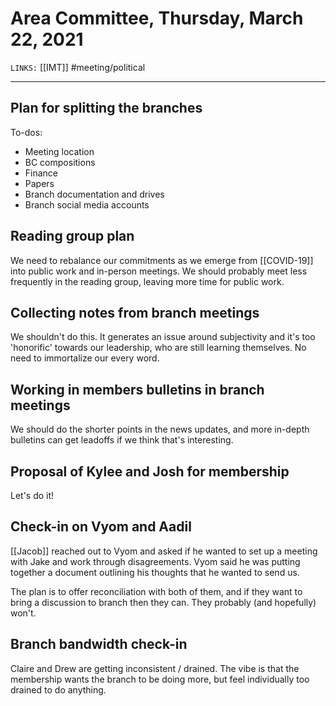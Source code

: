 # Area Committee, Thursday, March 22, 2021
`LINKS:` [[IMT]]
#meeting/political 

---
## Plan for splitting the branches
To-dos:
- Meeting location
- BC compositions
- Finance
- Papers
- Branch documentation and drives
- Branch social media accounts

## Reading group plan
We need to rebalance our commitments as we emerge from [[COVID-19]] into public work and in-person meetings. We should probably meet less frequently in the reading group, leaving more time for public work. 

## Collecting notes from branch meetings
We shouldn't do this. It generates an issue around subjectivity and it's too 'honorific' towards our leadership, who are still learning themselves. No need to immortalize our every word.

## Working in members bulletins in branch meetings
We should do the shorter points in the news updates, and more in-depth bulletins can get leadoffs if we think that's interesting.

## Proposal of Kylee and Josh for membership
Let's do it!

## Check-in on Vyom and Aadil
[[Jacob]] reached out to Vyom and asked if he wanted to set up a meeting with Jake and work through disagreements. Vyom said he was putting together a document outlining his thoughts that he wanted to send us. 

The plan is to offer reconciliation with both of them, and if they want to bring a discussion to branch then they can. They probably (and hopefully) won't.

## Branch bandwidth check-in
Claire and Drew are getting inconsistent / drained. The vibe is that the membership wants the branch to be doing more, but feel individually too drained to do anything. 
